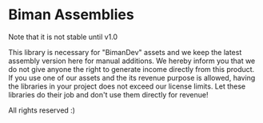 # Biman Assemblies

Note that it is not stable until v1.0

This library is necessary for "BimanDev" assets and we keep the latest assembly version here for manual additions. We hereby inform you that we do not give anyone the right to generate income directly from this product. If you use one of our assets and the its revenue purpose is allowed, having the libraries in your project does not exceed our license limits. Let these libraries do their job and don't use them directly for revenue!

All rights reserved :)
